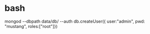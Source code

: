 # bash
mongod --dbpath data/db/ --auth
db.createUser({ user:"admin", pwd: "mustang", roles:["root"]})
